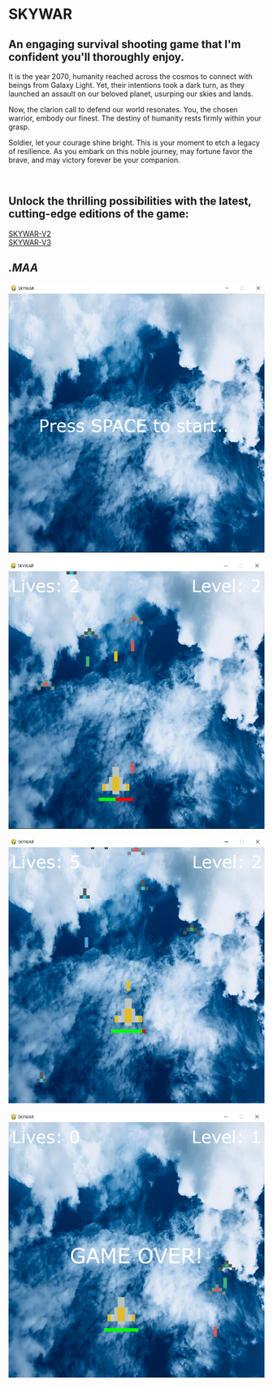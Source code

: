 # SKYWAR

## An engaging survival shooting game that I'm confident you'll thoroughly enjoy.

It is the year 2070, humanity reached across the cosmos to connect with beings from Galaxy Light. Yet, their intentions took a dark turn, as they launched an assault on our beloved planet, usurping our skies and lands.

Now, the clarion call to defend our world resonates. You, the chosen warrior, embody our finest. The destiny of humanity rests firmly within your grasp.

Soldier, let your courage shine bright. This is your moment to etch a legacy of resilience. As you embark on this noble journey, may fortune favor the brave, and may victory forever be your companion.

<br/>

**Unlock the thrilling possibilities with the latest, cutting-edge editions of the game:**
---
[SKYWAR-V2](https://github.com/MA-Abahmane/SKYWAR/tree/SKYWAR-V2)
<br/>
[SKYWAR-V3](https://github.com/MA-Abahmane/SKYWAR/tree/SKYWAR-V3)

*.MAA*
---

![img](https://github.com/MA-Abahmane/SKYWAR/blob/main/Images/startGame.png)

![img](https://github.com/MA-Abahmane/SKYWAR/blob/main/Images/inGame1.png)

![img](https://github.com/MA-Abahmane/SKYWAR/blob/main/Images/inGame2.png)

![img](https://github.com/MA-Abahmane/SKYWAR/blob/main/Images/endGame.png)
